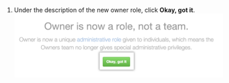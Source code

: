 1. Under the description of the new owner role, click **Okay, got it**.
![Description of the new owners role with Okay got it button highlighted](/assets/images/help/teams/okay-got-it.png)
